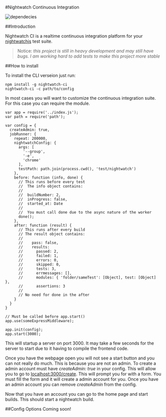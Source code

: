 #Nightwatch Continuous Integration

![dependecies](https://david-dm.org/LucioFranco/nightwatch-ci.svg)

##Introduction

Nightwatch CI is a realtime continuous integration platform for your [nightwatchjs](https://github.com/nightwatchjs/nightwatch) test suite.

>Notice: *this project is still in heavy development and may still have bugs. I am working hard to add tests to make this project more stable*

##How to install

To install the CLI verseion just run:

```
npm install -g nightwatch-ci
nightwatch-ci -c path/to/config
```

In most cases you will want to customize the continuous integration suite. For this case you can require the module.

```
var app = require('../index.js');
var path = require('path');

var config = {
  createAdmin: true,
  jobRunner: {
    repeat: 200000,
    nightwatchConfig: {
      args: [
        '--group',
        '-e',
        'chrome'
      ],
      testPath: path.join(process.cwd(), 'test/nightwatch')
    },
    before: function (info, done) {
      // This runs before every test
      //  The info object contains:
      //
      //  buildNumber: 2,
      //  inProgress: false,
      //  started_at: Date
      //
      //  You must call done due to the async nature of the worker
      done();
    },
    after: function (result) {
      // This runs after every build
      // The result object contains:
      //
      //    pass: false,
      //    results:
      //      passed: 2,
      //      failed: 1,
      //      errors: 0,
      //      skipped: 0,
      //      tests: 3,
      //      errmessages: [],
      //      modules: { 'folder/sameTest': [Object], test: [Object] },
      //      assertions: 3
      //
      // No need for done in the after
    }
  }
}

// Must be called before app.start()
app.use(someExpressMiddleware);

app.init(config);
app.start(3000);
```

This will startup a server on port 3000. It may take a few seconds for the server to start due to it having to compile the frontend code.

Once you have the webpage open you will not see a start button and you can not really do much. This is because you are not an admin. To create a admin account must have *createAdmin: true* in your config. This will allow you to go to [localhost:3000/create](localhost:3000/create). This will prompt you for with a form. You must fill the form and it will create a admin account for you. Once you have an admin account you can remove *createAdmin* from the config.

Now that you have an account you can go to the home page and start builds. This should start a nightwatch build.

##Config Options
Coming soon!
